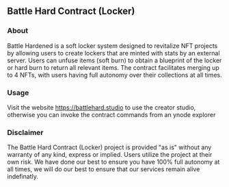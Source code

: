 ## Battle Hard Contract (Locker)

### About

Battle Hardened is a soft locker system designed to revitalize NFT projects by allowing users to create lockers that are minted with stats by an external server. Users can unfuse items (soft burn) to obtain a blueprint of the locker or hard burn to return all relevant items. The contract facilitates merging up to 4 NFTs, with users having full autonomy over their collections at all times.

### Usage

Visit the website https://battlehard.studio to use the creator studio, otherwise you can invoke the contract commands from an ynode explorer

### Disclaimer

The Battle Hard Contract (Locker) project is provided "as is" without any warranty of any kind, express or implied. Users utilize the project at their own risk.
We have done our best to ensure you have 100% full autonomy at all times, we will do our best to ensure that our services remain alive indefinatly. 
